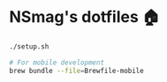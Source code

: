 # NSmag's dotfiles 🏠

```bash
./setup.sh

# For mobile development
brew bundle --file=Brewfile-mobile
```
